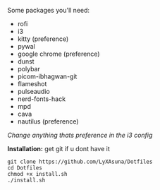 Some packages you'll need:

- rofi
- i3
- kitty (preference)
- pywal
- google chrome (preference)
- dunst
- polybar
- picom-ibhagwan-git
- flameshot
- pulseaudio
- nerd-fonts-hack
- mpd
- cava
- nautilus (preference)

*Change anything thats preference in the i3 config*

**Installation:**
get git if u dont have it

```
git clone https://github.com/LyXAsuna/Dotfiles
cd Dotfiles
chmod +x install.sh
./install.sh

